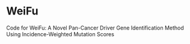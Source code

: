 # WeiFu
Code for WeiFu: A Novel Pan-Cancer Driver Gene Identification Method Using Incidence-Weighted Mutation Scores
